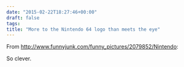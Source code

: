 ```yaml
---
date: "2015-02-22T18:27:46+00:00"
draft: false
tags: 
title: "More to the Nintendo 64 logo than meets the eye"
---
```

From http://www.funnyjunk.com/funny_pictures/2079852/Nintendo:

So clever.

